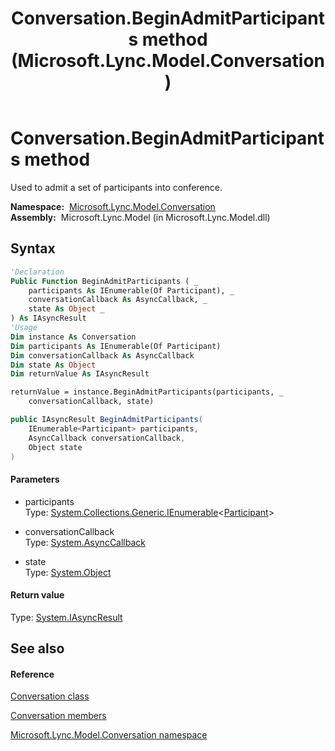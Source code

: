 ﻿---
title: Conversation.BeginAdmitParticipants method  (Microsoft.Lync.Model.Conversation)
TOCTitle: 'BeginAdmitParticipants method '
ms:assetid: M:Microsoft.Lync.Model.Conversation.Conversation.BeginAdmitParticipants(System.Collections.Generic.IEnumerable{Microsoft.Lync.Model.Conversation.Participant},System.AsyncCallback,System.Object)_DI_3_UC_OCS14MrefLyncWPF
ms:mtpsurl: https://msdn.microsoft.com/en-us/library/microsoft.lync.model.conversation.conversation.beginadmitparticipants(v=office.15)
ms:contentKeyID: 48592371
ms.date: 07/28/2014
mtps_version: v=office.15
f1_keywords:
- Microsoft.Lync.Model.Conversation.Conversation.BeginAdmitParticipants
dev_langs:
- CSharp
- JScript
- VB
- other
---

# Conversation.BeginAdmitParticipants method

Used to admit a set of participants into conference.

**Namespace:**  [Microsoft.Lync.Model.Conversation](microsoft-lync-model-conversation-namespace_2.md)  
**Assembly:**  Microsoft.Lync.Model (in Microsoft.Lync.Model.dll)

## Syntax

``` vb
'Declaration
Public Function BeginAdmitParticipants ( _
    participants As IEnumerable(Of Participant), _
    conversationCallback As AsyncCallback, _
    state As Object _
) As IAsyncResult
'Usage
Dim instance As Conversation
Dim participants As IEnumerable(Of Participant)
Dim conversationCallback As AsyncCallback
Dim state As Object
Dim returnValue As IAsyncResult

returnValue = instance.BeginAdmitParticipants(participants, _
    conversationCallback, state)
```

``` csharp
public IAsyncResult BeginAdmitParticipants(
    IEnumerable<Participant> participants,
    AsyncCallback conversationCallback,
    Object state
)
```

#### Parameters

  - participants  
    Type: [System.Collections.Generic.IEnumerable](http://msdn2.microsoft.com/en-us/library/9eekhta0)\<[Participant](participant-class-microsoft-lync-model-conversation_2.md)\>  

<!-- end list -->

  - conversationCallback  
    Type: [System.AsyncCallback](http://msdn2.microsoft.com/en-us/library/ckbe7yh5)  

<!-- end list -->

  - state  
    Type: [System.Object](http://msdn2.microsoft.com/en-us/library/e5kfa45b)  

#### Return value

Type: [System.IAsyncResult](http://msdn2.microsoft.com/en-us/library/ft8a6455)  

## See also

#### Reference

[Conversation class](conversation-class-microsoft-lync-model-conversation_2.md)

[Conversation members](conversation-members-microsoft-lync-model-conversation_2.md)

[Microsoft.Lync.Model.Conversation namespace](microsoft-lync-model-conversation-namespace_2.md)

